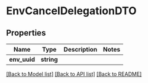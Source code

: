 # EnvCancelDelegationDTO

## Properties
Name | Type | Description | Notes
------------ | ------------- | ------------- | -------------
**env_uuid** | **string** |  | 

[[Back to Model list]](../../README.md#documentation-for-models) [[Back to API list]](../../README.md#documentation-for-api-endpoints) [[Back to README]](../../README.md)

